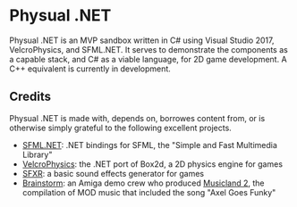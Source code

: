 # Physual .NET

Physual .NET is an MVP sandbox written in C# using Visual Studio 2017, VelcroPhysics, and SFML.NET.  It serves to demonstrate the components as a capable stack, and C# as a viable language, for 2D game development.  A C++ equivalent is currently in development.

## Credits
Physual .NET is made with, depends on, borrowes content from, or is otherwise simply grateful to the following excellent projects.

* [SFML.NET](https://www.sfml-dev.org/download/sfml.net): .NET bindings for SFML, the "Simple and Fast Multimedia Library"  
* [VelcroPhysics](https://github.com/VelcroPhysics/VelcroPhysics): the .NET port of Box2d, a 2D physics engine for games  
* [SFXR](http://www.drpetter.se/project_sfxr.html): a basic sound effects generator for games  
* [Brainstorm](http://brainstorm.untergrund.net): an Amiga demo crew who produced [Musicland 2](http://www.pouet.net/prod.php?which=9140), the compilation of MOD music that included the song "Axel Goes Funky"  
